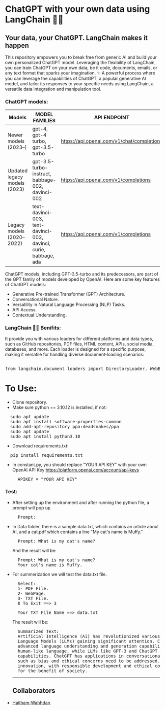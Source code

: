 # ChatGPT with your own data using LangChain 🦜️🔗
## Your data, your ChatGPT. LangChain makes it happen
This repository empowers you to break free from generic AI and build your own personalized ChatGPT model.  Leveraging the flexibility of LangChain, you can train ChatGPT on your own data, be it code, documents, emails, or any text format that sparks your imagination. ✨
A powerful process where you can leverage the capabilities of ChatGPT, a popular generative AI model, and tailor its responses to your specific needs using LangChain, a versatile data integration and manipulation tool.
### ChatGPT models:
| Models   | MODEL FAMILIES	| API ENDPOINT |
| -------- | -------- | -------- |
| Newer models (2023–)| gpt-4, gpt-4 turbo, gpt-3.5-turbo	 | https://api.openai.com/v1/chat/completions |
| Updated legacy models (2023)	 | gpt-3.5-turbo-instruct, babbage-002, davinci-002	 | https://api.openai.com/v1/completions |
| Legacy models (2020–2022)	 | text-davinci-003, text-davinci-002, davinci, curie, babbage, ada | https://api.openai.com/v1/completions |

ChatGPT models, including GPT-3.5-turbo and its predecessors, are part of the GPT family of models developed by OpenAI. Here are some key features of ChatGPT models:

* Generative Pre-trained Transformer (GPT) Architecture.
* Conversational Nature.
* Versatility in Natural Language Processing (NLP) Tasks.
* API Access.
* Contextual Understanding.

### LangChain 🦜️🔗 Benifits:
It provide you with various loaders for different platforms and data types, such as GitHub repositories, PDF files, HTML content, APIs, social media, databases, and more. Each loader is designed for a specific purpose, making it versatile for handling diverse document-loading scenarios:
<pre> 
from langchain.document_loaders import DirectoryLoader, WebBaseLoader, TextLoader, PyPDFLoader, GitLoader, CSVLoader, PythonLoader
</pre>
# To Use:
* Clone repository.
* Make sure python == 3.10.12 is installed, if not:
<pre>
  sudo apt update
  sudo apt install software-properties-common
  sudo add-apt-repository ppa:deadsnakes/ppa
  sudo apt update
  sudo apt install python3.10
</pre>
* Download requirements.txt:
<pre>
  pip install requirements.txt
</pre>
* In constant.py, you should replace "YOUR API KEY" with your own OpenAI API Key https://platform.openai.com/account/api-keys
  <pre>
    APIKEY = "YOUR API KEY"
  </pre>
### Test:
* After setting up the environment and after running the python file, a prompt will pop up.
  <pre>
    Prompt:
  </pre>
* In Data folder, there is a sample data.txt, which contains an article about AI, and a cat.pdf which contains a line "My cat's name is Muffy."
  <pre>
    Prompt: What is my cat's name?
  </pre>  
  And the result will be:
  <pre>
    Prompt: What is my cat's name?
    Your cat's name is Muffy.
  </pre>
* For summerization we will test the data.txt file.
  <pre>
    Select:
    1- PDF File.
    2- WebPage.
    3- TXT File.
    0 To Exit ==> 3
  </pre>
  <pre>
    Your TXT File Name ==> data.txt
  </pre>
  The result will be:
  <pre>
    Summarized Text:
    Artificial Intelligence (AI) has revolutionized various industries, with Natural Language Processing (NLP) and Large 
    Language Models (LLMs) gaining significant attention. ChatGPT, a creation of OpenAI, is a remarkable LLM that showcases 
    advanced language understanding and generation capabilities. NLP focuses on enabling machines to comprehend and generate 
    human-like language, while LLMs like GPT-3 and ChatGPT have shown exceptional language understanding and generation 
    capabilities. ChatGPT has applications in conversational agents, content generation, and programming assistance, but challenges 
    such as bias and ethical concerns need to be addressed. Overall, AI, NLP, and LLMs represent the forefront of technological 
    innovation, with responsible development and ethical considerations playing a crucial role in harnessing their full potential 
    for the benefit of society.
  </pre>
  ---------------------------------------------------------------------------------
  ## Collaborators

- [Haitham-Wahhdan](https://github.com/Haitham-Wahhdan).
